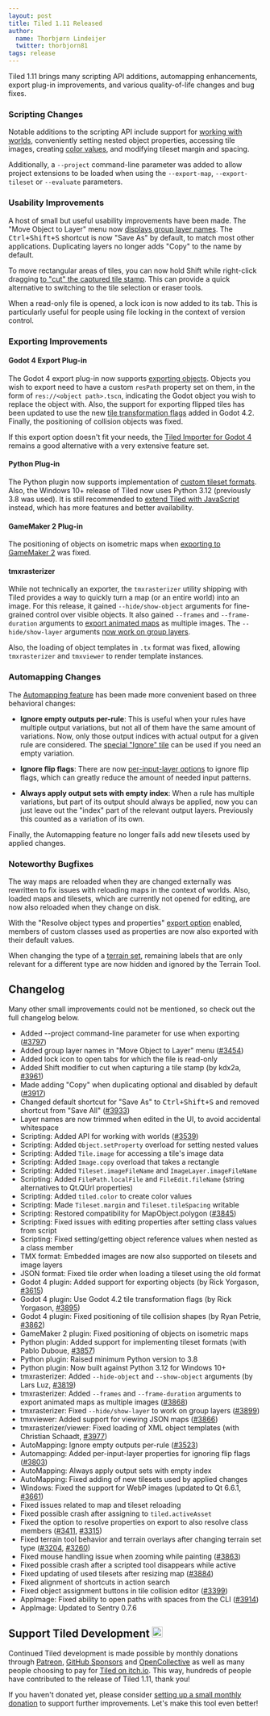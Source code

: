 ```yaml
---
layout: post
title: Tiled 1.11 Released
author:
  name: Thorbjørn Lindeijer
  twitter: thorbjorn81
tags: release
---
```


Tiled 1.11 brings many scripting API additions, automapping enhancements, export plug-in improvements, and various quality-of-life changes and bug fixes.

### Scripting Changes

Notable additions to the scripting API include support for [working with worlds](https://www.mapeditor.org/docs/scripting/classes/World.html), conveniently setting nested object properties, accessing tile images, creating [color values](https://www.mapeditor.org/docs/scripting/modules/tiled.html#color), and modifying tileset margin and spacing.

Additionally, a `--project` command-line parameter was added to allow project extensions to be loaded when using the `--export-map`, `--export-tileset` or `--evaluate` parameters.

### Usability Improvements

A host of small but useful usability improvements have been made. The "Move Object to Layer" menu now [displays group layer names](https://github.com/mapeditor/tiled/pull/3811). The <kbd>Ctrl+Shift+S</kbd> shortcut is now "Save As" by default, to match most other applications. Duplicating layers no longer adds "Copy" to the name by default.

To move rectangular areas of tiles, you can now hold <kdb>Shift</kbd> while right-click dragging [to "cut" the captured tile stamp](https://github.com/mapeditor/tiled/issues/3961). This can provide a quick alternative to switching to the tile selection or eraser tools.

When a read-only file is opened, a lock icon is now added to its tab. This is particularly useful for people using file locking in the context of version control.

### Exporting Improvements

#### Godot 4 Export Plug-in

The Godot 4 export plug-in now supports [exporting objects](https://doc.mapeditor.org/en/stable/manual/export-tscn/#object-properties). Objects you wish to export need to have a custom `resPath` property set on them, in the form of `res://<object path>.tscn`, indicating the Godot object you wish to replace the object with. Also, the support for exporting flipped tiles has been updated to use the new [tile transformation flags](https://github.com/godotengine/godot/pull/80144) added in Godot 4.2. Finally, the positioning of collision objects was fixed.

If this export option doesn't fit your needs, the [Tiled Importer for Godot 4](https://github.com/Kiamo2/YATI) remains a good alternative with a very extensive feature set.

#### Python Plug-in

The Python plugin now supports implementation of [custom tileset formats](https://doc.mapeditor.org/en/stable/manual/python/#tileset-plugins). Also, the Windows 10+ release of Tiled now uses Python 3.12 (previously 3.8 was used). It is still recommended to [extend Tiled with JavaScript](https://doc.mapeditor.org/en/stable/manual/scripting/) instead, which has more features and better availability.

#### GameMaker 2 Plug-in

The positioning of objects on isometric maps when [exporting to GameMaker 2](https://doc.mapeditor.org/en/stable/manual/export-yy) was fixed.

#### tmxrasterizer

While not technically an exporter, the `tmxrasterizer` utility shipping with Tiled provides a way to quickly turn a map (or an entire world) into an image. For this release, it gained `--hide/show-object` arguments for fine-grained control over visible objects. It also gained `--frames` and `--frame-duration` arguments to [export animated maps](https://github.com/mapeditor/tiled/pull/3868) as multiple images. The `--hide/show-layer` arguments [now work on group layers](https://github.com/mapeditor/tiled/issues/3899).

Also, the loading of object templates in `.tx` format was fixed, allowing `tmxrasterizer` and `tmxviewer` to render template instances.

### Automapping Changes

The [Automapping feature][Automapping] has been made more convenient based on three behavioral changes:

* **Ignore empty outputs per-rule**: This is useful when your rules have multiple output variations, but not all of them have the same amount of variations. Now, only those output indices with actual output for a given rule are considered. The [special "Ignore" tile](https://doc.mapeditor.org/en/stable/manual/automapping/#specialtiles) can be used if you need an empty variation.

* **Ignore flip flags**: There are now [per-input-layer options](https://doc.mapeditor.org/en/stable/manual/automapping/#layer-properties) to ignore flip flags, which can greatly reduce the amount of needed input patterns.

* **Always apply output sets with empty index**: When a rule has multiple variations, but part of its output should always be applied, now you can just leave out the "index" part of the relevant output layers. Previously this counted as a variation of its own.

Finally, the Automapping feature no longer fails add new tilesets used by applied changes.

### Noteworthy Bugfixes

The way maps are reloaded when they are changed externally was rewritten to fix issues with reloading maps in the context of worlds. Also, loaded maps and tilesets, which are currently not opened for editing, are now also reloaded when they change on disk.

With the "Resolve object types and properties" [export option](https://doc.mapeditor.org/en/stable/manual/preferences/#export-options) enabled, members of custom classes used as properties are now also exported with their default values.

When changing the type of a [terrain set](https://doc.mapeditor.org/en/stable/manual/terrain/), remaining labels that are only relevant for a different type are now hidden and ignored by the Terrain Tool.

## Changelog

Many other small improvements could not be mentioned, so check out the full changelog below.

*   Added --project command-line parameter for use when exporting ([#3797](https://github.com/mapeditor/tiled/issues/3797))
*   Added group layer names in "Move Object to Layer" menu ([#3454](https://github.com/mapeditor/tiled/issues/3454))
*   Added lock icon to open tabs for which the file is read-only
*   Added Shift modifier to cut when capturing a tile stamp (by kdx2a, [#3961](https://github.com/mapeditor/tiled/issues/3961))
*   Made adding "Copy" when duplicating optional and disabled by default ([#3917](https://github.com/mapeditor/tiled/pull/3917))
*   Changed default shortcut for "Save As" to <kbd>Ctrl+Shift+S</kbd> and removed shortcut from "Save All" ([#3933](https://github.com/mapeditor/tiled/issues/3933))
*   Layer names are now trimmed when edited in the UI, to avoid accidental whitespace
*   Scripting: Added API for working with worlds ([#3539](https://github.com/mapeditor/tiled/issues/3539))
*   Scripting: Added `Object.setProperty` overload for setting nested values
*   Scripting: Added `Tile.image` for accessing a tile's image data
*   Scripting: Added `Image.copy` overload that takes a rectangle
*   Scripting: Added `Tileset.imageFileName` and `ImageLayer.imageFileName`
*   Scripting: Added `FilePath.localFile` and `FileEdit.fileName` (string alternatives to Qt.QUrl properties)
*   Scripting: Added `tiled.color` to create color values
*   Scripting: Made `Tileset.margin` and `Tileset.tileSpacing` writable
*   Scripting: Restored compatibility for MapObject.polygon ([#3845](https://github.com/mapeditor/tiled/issues/3845))
*   Scripting: Fixed issues with editing properties after setting class values from script
*   Scripting: Fixed setting/getting object reference values when nested as a class member
*   TMX format: Embedded images are now also supported on tilesets and image layers
*   JSON format: Fixed tile order when loading a tileset using the old format
*   Godot 4 plugin: Added support for exporting objects (by Rick Yorgason, [#3615](https://github.com/mapeditor/tiled/pull/3615))
*   Godot 4 plugin: Use Godot 4.2 tile transformation flags (by Rick Yorgason, [#3895](https://github.com/mapeditor/tiled/pull/3895))
*   Godot 4 plugin: Fixed positioning of tile collision shapes (by Ryan Petrie, [#3862](https://github.com/mapeditor/tiled/pull/3862))
*   GameMaker 2 plugin: Fixed positioning of objects on isometric maps
*   Python plugin: Added support for implementing tileset formats (with Pablo Duboue, [#3857](https://github.com/mapeditor/tiled/pull/3857))
*   Python plugin: Raised minimum Python version to 3.8
*   Python plugin: Now built against Python 3.12 for Windows 10+
*   tmxrasterizer: Added `--hide-object` and `--show-object` arguments (by Lars Luz, [#3819](https://github.com/mapeditor/tiled/pull/3819))
*   tmxrasterizer: Added `--frames` and `--frame-duration` arguments to export animated maps as multiple images ([#3868](https://github.com/mapeditor/tiled/pull/3868))
*   tmxrasterizer: Fixed `--hide/show-layer` to work on group layers ([#3899](https://github.com/mapeditor/tiled/issues/3899))
*   tmxviewer: Added support for viewing JSON maps ([#3866](https://github.com/mapeditor/tiled/issues/3866))
*   tmxrasterizer/viewer: Fixed loading of XML object templates (with Christian Schaadt, [#3977](https://github.com/mapeditor/tiled/pull/3977))
*   AutoMapping: Ignore empty outputs per-rule ([#3523](https://github.com/mapeditor/tiled/issues/3523))
*   Automapping: Added per-input-layer properties for ignoring flip flags ([#3803](https://github.com/mapeditor/tiled/issues/3803))
*   AutoMapping: Always apply output sets with empty index
*   AutoMapping: Fixed adding of new tilesets used by applied changes
*   Windows: Fixed the support for WebP images (updated to Qt 6.6.1, [#3661](https://github.com/mapeditor/tiled/issues/3661))
*   Fixed issues related to map and tileset reloading
*   Fixed possible crash after assigning to `tiled.activeAsset`
*   Fixed the option to resolve properties on export to also resolve class members ([#3411](https://github.com/mapeditor/tiled/issues/3411), [#3315](https://github.com/mapeditor/tiled/issues/3315))
*   Fixed terrain tool behavior and terrain overlays after changing terrain set type ([#3204](https://github.com/mapeditor/tiled/issues/3204), [#3260](https://github.com/mapeditor/tiled/issues/3260))
*   Fixed mouse handling issue when zooming while painting ([#3863](https://github.com/mapeditor/tiled/issues/3863))
*   Fixed possible crash after a scripted tool disappears while active
*   Fixed updating of used tilesets after resizing map ([#3884](https://github.com/mapeditor/tiled/issues/3884))
*   Fixed alignment of shortcuts in action search
*   Fixed object assignment buttons in tile collision editor ([#3399](https://github.com/mapeditor/tiled/issues/3399))
*   AppImage: Fixed ability to open paths with spaces from the CLI ([#3914](https://github.com/mapeditor/tiled/issues/3914))
*   AppImage: Updated to Sentry 0.7.6

## Support Tiled Development <img src="/img/heart.png" style="width: 1em;" title=":heart:" class="emoji" alt=":heart:">

Continued Tiled development is made possible by monthly donations through
[Patreon], [GitHub Sponsors][sponsors] and [OpenCollective] as well as many
people choosing to pay for [Tiled on itch.io][Itch]. This way, hundreds of
people have contributed to the release of Tiled 1.11, thank you!

If you haven't donated yet, please consider [setting up a small monthly
donation][donate] to support further improvements. Let's make this tool even better!

[Patreon]: https://www.patreon.com/bjorn
[OpenCollective]: https://opencollective.com/tiled
[sponsors]: https://github.com/sponsors/bjorn
[donate]: https://www.mapeditor.org/donate
[Itch]: https://thorbjorn.itch.io/tiled
[Automapping]: https://doc.mapeditor.org/en/stable/manual/automapping/
[Tiled 1.9]: https://www.mapeditor.org/2022/06/25/tiled-1-9-released.html
